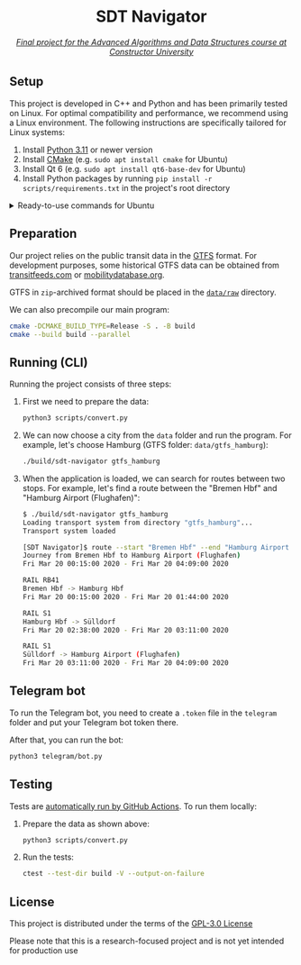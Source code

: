<h1 align="center">SDT Navigator</h1>
<h6 align="center">
	<a href="https://docs.google.com/presentation/d/e/2PACX-1vQNlbyWFmbQOSK8aOKznbCmE7JXFppdAYH7fN8-1sdmeVfJIxTH9R3RguKPvG3DqfPTjmCuY1mOAvj4/pub">Final project for the Advanced Algorithms and Data Structures course at Constructor University</a>
</h6>


## Setup

This project is developed in C++ and Python and has been primarily tested on Linux. For optimal compatibility and performance, we recommend using a Linux environment. The following instructions are specifically tailored for Linux systems:

1. Install [Python 3.11](https://www.python.org) or newer version
2. Install [CMake](https://cmake.org) (e.g. `sudo apt install cmake` for Ubuntu)
3. Install Qt 6 (e.g. `sudo apt install qt6-base-dev` for Ubuntu)
4. Install Python packages by running `pip install -r scripts/requirements.txt` in the project's root directory

<details>
<summary>Ready-to-use commands for Ubuntu</summary>

```bash
sudo apt update
sudo apt install python3 python3-pip cmake qt6-base-dev
pip install -r scripts/requirements.txt
```

</details>

## Preparation

Our project relies on the public transit data in the [GTFS](https://en.wikipedia.org/wiki/GTFS) format. For development purposes, some historical GTFS data can be obtained from [transitfeeds.com](https://transitfeeds.com) or [mobilitydatabase.org](https://mobilitydatabase.org).

GTFS in `zip`-archived format should be placed in the [`data/raw`](data/raw) directory.

We can also precompile our main program:
```bash
cmake -DCMAKE_BUILD_TYPE=Release -S . -B build
cmake --build build --parallel
```

## Running (CLI)

Running the project consists of three steps:

1. First we need to prepare the data:
	```bash
	python3 scripts/convert.py
	```

2. We can now choose a city from the `data` folder and run the program. For example, let's choose Hamburg (GTFS folder: `data/gtfs_hamburg`):
	```bash
	./build/sdt-navigator gtfs_hamburg
	```

3. When the application is loaded, we can search for routes between two stops. For example, let's find a route between the "Bremen Hbf" and "Hamburg Airport (Flughafen)":
	```bash
	$ ./build/sdt-navigator gtfs_hamburg
	Loading transport system from directory "gtfs_hamburg"...
	Transport system loaded

	[SDT Navigator]$ route --start "Bremen Hbf" --end "Hamburg Airport (Flughafen)" --date 2024-03-20 --time 6:00
	Journey from Bremen Hbf to Hamburg Airport (Flughafen)
	Fri Mar 20 00:15:00 2020 - Fri Mar 20 04:09:00 2020

	RAIL RB41
	Bremen Hbf -> Hamburg Hbf
	Fri Mar 20 00:15:00 2020 - Fri Mar 20 01:44:00 2020

	RAIL S1
	Hamburg Hbf -> Sülldorf
	Fri Mar 20 02:38:00 2020 - Fri Mar 20 03:11:00 2020

	RAIL S1
	Sülldorf -> Hamburg Airport (Flughafen)
	Fri Mar 20 03:11:00 2020 - Fri Mar 20 04:09:00 2020
	```

## Telegram bot

To run the Telegram bot, you need to create a `.token` file in the `telegram` folder and put your Telegram bot token there.

After that, you can run the bot:
```bash
python3 telegram/bot.py
```


## Testing

Tests are [automatically run by GitHub Actions](../../actions). To run them locally:

1. Prepare the data as shown above:
	```bash
	python3 scripts/convert.py
	```

2. Run the tests:
	```bash
	ctest --test-dir build -V --output-on-failure
	```

## License

This project is distributed under the terms of the [GPL-3.0 License](LICENSE)

Please note that this is a research-focused project and is not yet intended for production use